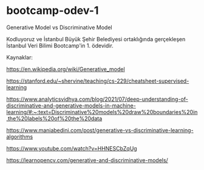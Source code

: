 # bootcamp-odev-1
Generative Model vs Discriminative Model 


Kodluyoruz ve İstanbul Büyük Şehir Belediyesi ortaklığında gerçekleşen İstanbul Veri Bilimi Bootcamp'in 1. ödevidir. 



Kaynaklar: 

https://en.wikipedia.org/wiki/Generative_model

https://stanford.edu/~shervine/teaching/cs-229/cheatsheet-supervised-learning

https://www.analyticsvidhya.com/blog/2021/07/deep-understanding-of-discriminative-and-generative-models-in-machine-learning/#:~:text=Discriminative%20models%20draw%20boundaries%20in,the%20labels%20of%20the%20data

https://www.maniabedini.com/post/generative-vs-discriminative-learning-algorithms

https://www.youtube.com/watch?v=HHNESCbZqUg

https://learnopencv.com/generative-and-discriminative-models/
